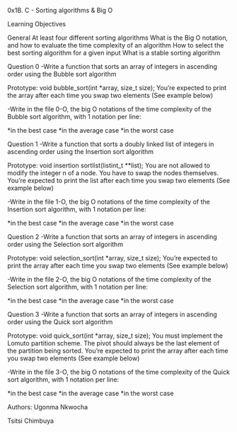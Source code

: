0x1B. C - Sorting algorithms & Big O

Learning Objectives

General
At least four different sorting algorithms
What is the Big O notation, and how to evaluate the time complexity of an algorithm
How to select the best sorting algorithm for a given input
What is a stable sorting algorithm

Question 0
-Write a function that sorts an array of integers in ascending order using the Bubble sort algorithm

Prototype: void bubble_sort(int *array, size_t size);
You’re expected to print the array after each time you swap two elements (See example below)

-Write in the file 0-O, the big O notations of the time complexity of the Bubble sort algorithm, with 1 notation per line:

*in the best case
*in the average case
*in the worst case

Question 1
-Write a function that sorts a doubly linked list of integers in ascending order using the Insertion sort algorithm

Prototype: void insertion sortlist(listint_t **list);
You are not allowed to modify the integer n of a node. You have to swap the nodes themselves.
You’re expected to print the list after each time you swap two elements (See example below)

-Write in the file 1-O, the big O notations of the time complexity of the Insertion sort algorithm, with 1 notation per line:

*in the best case
*in the average case
*in the worst case

Question 2
-Write a function that sorts an array of integers in ascending order using the Selection sort algorithm

Prototype: void selection_sort(int *array, size_t size);
You’re expected to print the array after each time you swap two elements (See example below)

-Write in the file 2-O, the big O notations of the time complexity of the Selection sort algorithm, with 1 notation per line:

*in the best case
*in the average case
*in the worst case

Question 3
-Write a function that sorts an array of integers in ascending order using the Quick sort algorithm

Prototype: void quick_sort(int *array, size_t size);
You must implement the Lomuto partition scheme.
The pivot should always be the last element of the partition being sorted.
You’re expected to print the array after each time you swap two elements (See example below)

-Write in the file 3-O, the big O notations of the time complexity of the Quick sort algorithm, with 1 notation per line:

*in the best case
*in the average case
*in the worst case

Authors:
Ugonma Nkwocha <CaramelInvestor>

Tsitsi Chimbuya <Tsitsi-del>
